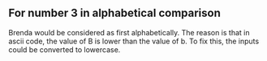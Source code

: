 ## For number 3 in alphabetical comparison
Brenda would be considered as first alphabetically.
The reason is that in ascii code, the value of B is lower than the value of b.
To fix this, the inputs could be converted to lowercase.
